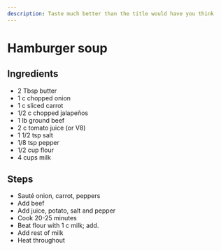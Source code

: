 ```yaml
---
description: Taste much better than the title would have you think
---
```


# Hamburger soup

## Ingredients

* 2 Tbsp butter
* 1 c chopped onion
* 1 c sliced carrot
* 1/2 c chopped jalapeños
* 1 lb ground beef
* 2 c tomato juice \(or V8\)
* 1 1/2 tsp salt
* 1/8 tsp pepper
* 1/2 cup flour
* 4 cups milk

## Steps

* Sauté onion, carrot, peppers
* Add beef
* Add juice, potato, salt and pepper
* Cook 20-25 minutes
* Beat flour with 1 c milk; add.
* Add rest of milk
* Heat throughout


